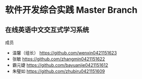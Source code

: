 # 软件开发综合实践 Master Branch
## 在线英语中文交互式学习系统

成员
* 温馨（组长） https://github.com/wenxin0421151623
* 张敏        https://github.com/zhangmin0421151622
* 霸元婕      https://github.com/bayuanjie0421151612
* 朱璧如      https://github.com/zhubiru0421151609
